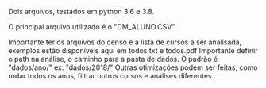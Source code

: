 Dois arquivos, testados em python 3.6 e 3.8.

O principal arquivo utilizado é o "DM_ALUNO.CSV". 

Importante ter os arquivos do censo e a lista de cursos a ser analisada, exemplos estão disponíveis aqui em todos.txt e todos.pdf
Importante definir o path na análise, o caminho para a pasta de dados. O padrão é "dados/ano/" ex: "dados/2018/"
Outras otimizações podem ser feitas, como rodar todos os anos, filtrar outros cursos e análises diferentes.
